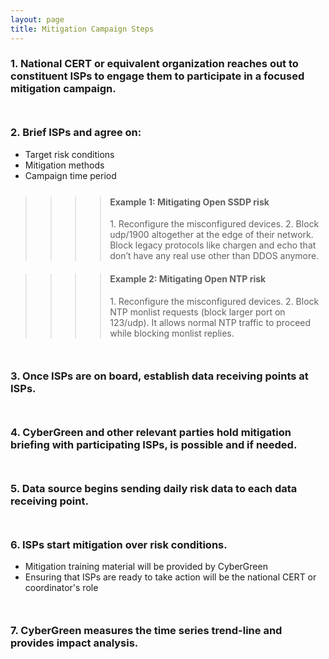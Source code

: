 ```yaml
---
layout: page
title: Mitigation Campaign Steps
---
```


### 1. National CERT or equivalent organization reaches out to constituent ISPs to engage them to participate in a focused mitigation campaign.

<div style="margin-bottom: 50px">
</div>

### 2. Brief ISPs and agree on:
*  Target risk conditions 
*  Mitigation methods 
*  Campaign time period

<div style="margin-bottom: 25px">
</div>

>>>><h4> Example 1: Mitigating Open SSDP risk </h4>
>>>>1. Reconfigure the misconfigured devices.
>>>>2. Block udp/1900 altogether at the edge of their network.  Block legacy protocols like chargen and echo that don’t have any real use other than DDOS anymore.

>>>><h4> Example 2: Mitigating Open NTP risk </h4>
>>>>1. Reconfigure the misconfigured devices.
>>>>2. Block NTP monlist requests (block larger port on 123/udp).  It allows normal NTP traffic to proceed while blocking monlist replies.

<div style="margin-bottom: 50px">
</div>

### 3. Once ISPs are on board, establish data receiving points at ISPs.

<div style="margin-bottom: 50px">
</div>

### 4. CyberGreen and other relevant parties hold mitigation briefing with participating ISPs, is possible and if needed.  

<div style="margin-bottom: 50px">
</div>

### 5. Data source begins sending daily risk data to each data receiving point.

<div style="margin-bottom: 50px">
</div>

### 6. ISPs start mitigation over risk conditions.
* Mitigation training material will be provided by CyberGreen
* Ensuring that ISPs are ready to take action will be the national CERT or coordinator's role

<div style="margin-bottom: 50px">
</div>

### 7.	CyberGreen measures the time series trend-line and provides impact analysis.
